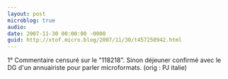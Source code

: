 ```yaml
---
layout: post
microblog: true
audio: 
date: 2007-11-30 00:00:00 -0000
guid: http://xtof.micro.blog/2007/11/30/t457250942.html
---
```

1° Commentaire censuré sur le "118218". Sinon déjeuner confirmé avec le DG d'un annuairiste pour parler microformats. (orig : PJ italie)
